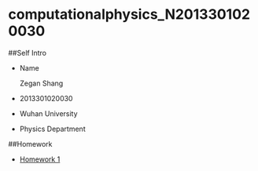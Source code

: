 # computationalphysics_N2013301020030

##Self Intro
- Name

  Zegan Shang
  
- 2013301020030
- Wuhan University
- Physics Department



##Homework
- [Homework 1](https://github.com/ZeganS/computationalphysics_N2013301020030/blob/master/README.md)
